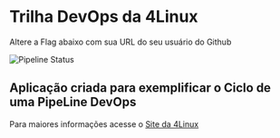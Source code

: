 # Trilha DevOps da 4Linux

 Altere a Flag abaixo com sua URL do seu usuário do Github

![Pipeline Status](https://github.com/danielandre1987/DevOpsLab-HelloWorld/actions/workflows/pipeline.yml/badge.svg) 


## Aplicação criada para exemplificar o Ciclo de uma PipeLine DevOps


Para maiores informações acesse o [Site da 4Linux](https://www.4linux.com.br/cursos/devops)
